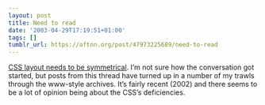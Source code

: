 ```yaml
---
layout: post
title: Need to read
date: '2003-04-29T17:19:51+01:00'
tags: []
tumblr_url: https://aftnn.org/post/47973225689/need-to-read
---
```

<p><a href="http://lists.w3.org/Archives/Public/www-style/2002Feb/thread.html#40">CSS layout needs to be symmetrical</a>. I&rsquo;m not sure how the conversation got started, but posts from this thread have turned up in a number of my trawls through the www-style archives. It&rsquo;s fairly recent (2002) and there seems to be a lot of opinion being about the CSS&rsquo;s deficiencies.</p>
